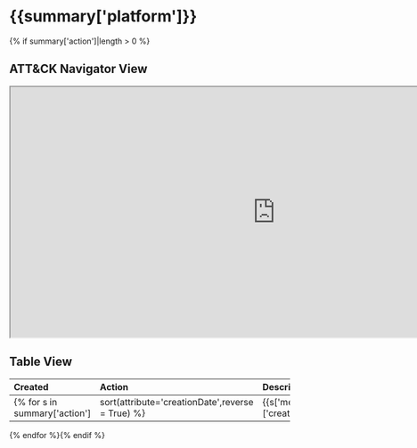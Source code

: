 # {{summary['platform']}}
{% if summary['action']|length > 0 %}
## ATT&CK Navigator View

<iframe src="https://mitre-attack.github.io/attack-navigator/enterprise/#layerURL=https%3A%2F%2Fraw.githubusercontent.com%2FAzure%2FCloud-Katana%2Fmain%2Fdocs%2Fsimulate%2F{{summary['platform']|lower}}%2F{{summary['platform']|lower}}.json&tabs=false&selecting_techniques=false" width="950" height="450"></iframe>

## Table View

|Created|Action|Description|Author|
| :---| :---| :---| :---|
{% for s in summary['action']|sort(attribute='creationDate',reverse = True) %}|{{s['metadata']['creationDate']}} |[{{s['name']}}](https://cloud-katana.com/simulate/{{summary['platform']|lower}}/{{s['location']}}/{{s['file_name']}}.html) |{{s['metadata']['description']|trim}} |{% for contributor in s['metadata']['contributors'] %}{{contributor}}{% if not loop.last %}, {% endif %}{% endfor %} |
{% endfor %}{% endif %}
